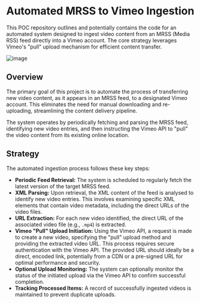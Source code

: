 # Automated MRSS to Vimeo Ingestion

This POC repository outlines and potentially contains the code for an automated system designed to ingest video content from an MRSS (Media RSS) feed directly into a Vimeo account. The core strategy leverages Vimeo's "pull" upload mechanism for efficient content transfer.

![image](https://github.com/user-attachments/assets/620fa64b-93c0-4eb7-b1fc-05e0a91c88b6)


## Overview

The primary goal of this project is to automate the process of transferring new video content, as it appears in an MRSS feed, to a designated Vimeo account. This eliminates the need for manual downloading and re-uploading, streamlining the content delivery pipeline.

The system operates by periodically fetching and parsing the MRSS feed, identifying new video entries, and then instructing the Vimeo API to "pull" the video content from its existing online location.

## Strategy

The automated ingestion process follows these key steps:

*  **Periodic Feed Retrieval:** The system is scheduled to regularly fetch the latest version of the target MRSS feed.
*  **XML Parsing:** Upon retrieval, the XML content of the feed is analysed to identify new video entries. This involves examining specific XML elements that contain video metadata, including the direct URLs of the video files.
*  **URL Extraction:** For each new video identified, the direct URL of the associated video file (e.g., `.mp4`) is extracted.
*  **Vimeo "Pull" Upload Initiation:** Using the Vimeo API, a request is made to create a new video, specifying the "pull" upload method and providing the extracted video URL. This process requires secure authentication with the Vimeo API. The provided URL should ideally be a direct, encoded link, potentially from a CDN or a pre-signed URL for optimal performance and security.
*  **Optional Upload Monitoring:** The system can optionally monitor the status of the initiated upload via the Vimeo API to confirm successful completion.
*  **Tracking Processed Items:** A record of successfully ingested videos is maintained to prevent duplicate uploads.


